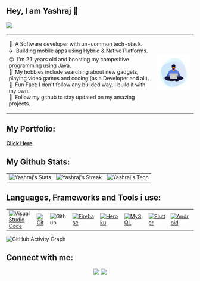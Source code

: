 

## Hey, I am Yashraj :wave:
![](https://komarev.com/ghpvc/?username=yashrajjain726&color=brightgreen)

<table>
  <tr>
    <td valign="center">
      <p>
        👀 &nbsp;A Software developer with un-common tech-stack.<br/>
        ✈️ &nbsp;Building mobile apps using Hybrid & Native Platforms.<br/>
        😍 &nbsp;I'm 21 years old and boosting my competitive programming using Java.<br/>
        🚀 &nbsp;My hobbies include searching about new gadgets, playing video games and coding (as a Developer and all).<br/>
        🙂 &nbsp;Fun Fact: I don't follow any builded way, I build it with my own.<br/>
        💞️ &nbsp;Follow my github to stay updated on my amazing projects.<br/>
      </p>
    </td>
    <td>
      <a href="#"><img src="https://github.com/yashrajjain726/yashrajjain726/blob/master/animation.gif" width="200" alt="
      Profile Pic"/></a>
    </td>
  </tr>
</table>

## My Portfolio:

**[Click Here](https://yashrajjain.me/)**.

## My Github Stats:

<table>
  <tr>
    <td>
       <img src="https://github-readme-stats.vercel.app/api?username=yashrajjain726&&show_icons=true&title_color=ffffff&icon_color=0195FF&text_color=fffff0&bg_color=0F182A" alt="Yashraj's Stats" />
    </td>
    <td>
       <img src="https://github-readme-streak-stats.herokuapp.com/?user=yashrajjain726&theme=dark&background=0F182A&ring=0195FF&fire=blue" alt="Yashraj's Streak" />
    </td>
    <td>
      <img src="https://github-readme-stats.vercel.app/api/top-langs/?username=yashrajjain726&layout=compact&bg_color=0F182A&text_color=fffff0" alt="Yashraj's Tech" />
    </td>
  </tr>
</table>

## Languages, Frameworks and Tools i use:
  <table>
    <tr>
      <td>
          <a href="#"><img alt="Visual Studio Code" src="https://img.shields.io/badge/Visual%20Studio%20Code-0078d7.svg?logo=visual-studio-code&logoColor=white"></a>
      </td>
      <td>
        <a href="#"><img alt="Git" src="https://img.shields.io/badge/Git%20-%23F05033.svg?logo=git&logoColor=white"></a>
      </td>
      <td>
        <img alt="Github" src="https://img.shields.io/badge/-GitHub-05122A?style=flat&logo=github">
      </td>
      <td>
          <a href="https://firebase.google.com/"><img alt="Firebase" src ="https://img.shields.io/badge/Firebase-ffca28?style=flate&logo=firebase&logoColor=black"></a>
      </td>
      <td>
          <a href="https://www.heroku.com/"><img alt="Heroku" src="https://img.shields.io/badge/Heroku%20-%23430098.svg?logo=heroku&logoColor=white"></a>  
      </td>
      <td>
        <a href="https://www.mysql.com/"><img alt="MySQL" src="https://img.shields.io/badge/MySQL-00000F?style=flat&logo=mysql&logoColor=white"></a>
      </td>
      <td>
          <a href="https://flutter.dev/" target="_blank">
            <img alt="Flutter" src="https://img.shields.io/badge/Flutter%20-02569B?style=for-the-badge&logo=flutter&logoColor=white">
          </a> 
      </td>
      <td>
          <a href="https://www.android.com/intl/en_in/" target="_blank">
            <img alt="Android" src="https://img.shields.io/badge/Android%20-3DDC84?style=for-the-badge&logo=android&logoColor=white">
          </a> 
      </td>  
    </tr>
  </table>

![GitHub Activity Graph](https://activity-graph.herokuapp.com/graph?username=yashrajjain726)

## Connect with me:

<p align="center">
  <a href = "https://www.linkedin.com/in/yashrajjain726"><img src="https://img.icons8.com/fluent/48/000000/linkedin.png"/></a>
<a href = "https://twitter.com/yashrajjain726"><img src="https://img.icons8.com/fluent/48/000000/twitter.png"/></a>
</p>
